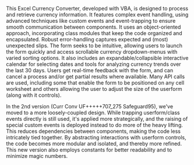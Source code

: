 This Excel Currency Converter, developed with VBA, is designed to process and retrieve currency information.  It features complex event handling, using advanced techniques like custom events and event-trapping to ensure smooth communication between components. It uses an object-oriented approach, incorporating class modules that keep the code organized and encapsulated. Robust error-handling captures expected and (most) unexpected slips. The form seeks to be intuitive, allowing users to launch the form quickly and access scrollable currency dropdown-menus with varied sorting options. It also includes an expandable/collapsible interactive calendar for selecting dates and tools for analyzing currency trends over the last 30 days. Users get real-time feedback with the form, and can cancel a process and/or get partial results where available. Many API calls are used, including some that enable the form to be positioned on any cell worksheet and others allowing the user to adjust the size of the userform (along with it controls).

In the 2nd version (Curr Conv UF+++++707_275 Safeguard95), we've moved to a more loosely-coupled design. While trapping userform/class events directly is still used, it's applied more strategically, and the raising of special custom events is deployed instead to do more of the heavy lifting. This reduces dependencies between components, making the code less intricately tied together. By abstracting interactions with userform controls, the code becomes more modular and isolated, and thereby more refined. This new version also employs constants for better readability and to minimize magic numbers.
